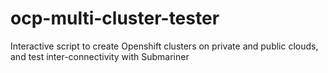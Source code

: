 # ocp-multi-cluster-tester
Interactive script to create Openshift clusters on private and public clouds, and test inter-connectivity with Submariner
